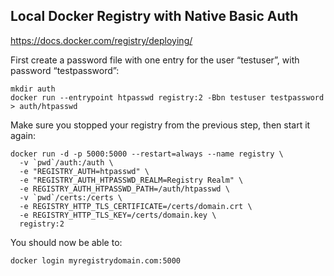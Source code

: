 ## Local Docker Registry with Native Basic Auth

https://docs.docker.com/registry/deploying/




First create a password file with one entry for the user “testuser”, with password “testpassword”:
```
mkdir auth
docker run --entrypoint htpasswd registry:2 -Bbn testuser testpassword > auth/htpasswd
```


Make sure you stopped your registry from the previous step, then start it again:
```
docker run -d -p 5000:5000 --restart=always --name registry \
  -v `pwd`/auth:/auth \
  -e "REGISTRY_AUTH=htpasswd" \
  -e "REGISTRY_AUTH_HTPASSWD_REALM=Registry Realm" \
  -e REGISTRY_AUTH_HTPASSWD_PATH=/auth/htpasswd \
  -v `pwd`/certs:/certs \
  -e REGISTRY_HTTP_TLS_CERTIFICATE=/certs/domain.crt \
  -e REGISTRY_HTTP_TLS_KEY=/certs/domain.key \
  registry:2
```


You should now be able to:
```
docker login myregistrydomain.com:5000
```
